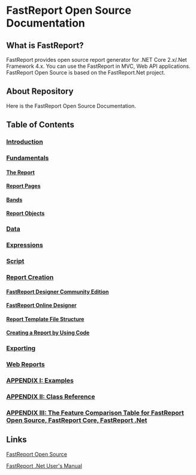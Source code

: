 # FastReport Open Source Documentation

## What is FastReport?

FastReport provides open source report generator for .NET Core 2.x/.Net Framework 4.x. You can use the FastReport in MVC, Web API applications. FastReport Open Source is based on the FastReport.Net project.

## About Repository

Here is the FastReport Open Source Documentation. 

## Table of Contents

### [Introduction](Introduction.md)

### [Fundamentals](Fundamentals.md)
#### [The Report](Report.md)
#### [Report Pages](ReportPages.md)
#### [Bands](Bands.md)
#### [Report Objects](ReportObjects.md)

### [Data](Data.md)

### [Expressions](Expressions.md)

### [Script](Script.md)

### [Report Creation](ReportCreation.md)
#### [FastReport Designer Community Edition](FastReportDesignerCommunityEdition.md)
#### [FastReport Online Designer](FastReportOnlineDesigner.md)
#### [Report Template File Structure](ReportTemplateFileStructure.md)
#### [Creating a Report by Using Code](CreatingReportUsingCode.md)

### [Exporting](Exporting.md)

### [Web Reports](WebReport.md)

### [APPENDIX I: Examples](Examples.md)
### [APPENDIX II: Class Reference](https://fastreports.github.io/FastReport.Documentation/ClassReference/api/FastReport.html)
### [APPENDIX III: The Feature Comparison Table for FastReport Open Source, FastReport Core, FastReport .Net](COMPARISON.md)

## Links

[FastReport Open Source](https://github.com/FastReports/FastReport "Click for visiting the FastReport Open Source GitHub")

[FastReport .Net User's Manual](https://www.fast-report.com/public_download/html/UserManFrNET-en/index.html)


